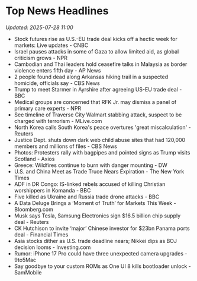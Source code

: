 # Top News Headlines

_Updated: 2025-07-28 11:00_

- Stock futures rise as U.S.-EU trade deal kicks off a hectic week for markets: Live updates - CNBC
- Israel pauses attacks in some of Gaza to allow limited aid, as global criticism grows - NPR
- Cambodian and Thai leaders hold ceasefire talks in Malaysia as border violence enters fifth day - AP News
- 2 people found dead along Arkansas hiking trail in a suspected homicide, officials say - CBS News
- Trump to meet Starmer in Ayrshire after agreeing US-EU trade deal - BBC
- Medical groups are concerned that RFK Jr. may dismiss a panel of primary care experts - NPR
- See timeline of Traverse City Walmart stabbing attack, suspect to be charged with terrorism - MLive.com
- North Korea calls South Korea's peace overtures 'great miscalculation' - Reuters
- Justice Dept. shuts down dark web child abuse sites that had 120,000 members and millions of files - CBS News
- Photos: Protesters rally with bagpipes and pointed signs as Trump visits Scotland - Axios
- Greece: Wildfires continue to burn with danger mounting - DW
- U.S. and China Meet as Trade Truce Nears Expiration - The New York Times
- ADF in DR Congo: IS-linked rebels accused of killing Christian worshippers in Komanda - BBC
- Five killed as Ukraine and Russia trade drone attacks - BBC
- A Data Deluge Brings a ‘Moment of Truth’ for Markets This Week - Bloomberg.com
- Musk says Tesla, Samsung Electronics sign $16.5 billion chip supply deal - Reuters
- CK Hutchison to invite ‘major’ Chinese investor for $23bn Panama ports deal - Financial Times
- Asia stocks dither as U.S. trade deadline nears; Nikkei dips as BOJ decision looms - Investing.com
- Rumor: iPhone 17 Pro could have three unexpected camera upgrades - 9to5Mac
- Say goodbye to your custom ROMs as One UI 8 kills bootloader unlock - SamMobile